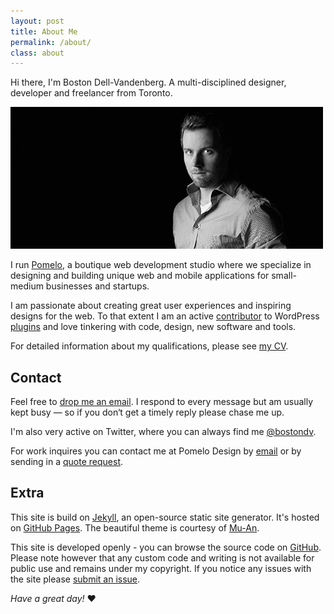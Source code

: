 ```yaml
---
layout: post
title: About Me
permalink: /about/
class: about
---
```


<span class="dropcap">H</span><span class="run-in">i there, I'm Boston Dell-Vandenberg.</span> A multi-disciplined designer, developer and freelancer from Toronto.

![Photo of Boston Dell-Vandenberg](/img/boston.jpg)

I run [Pomelo](http://pomelodesign.com), a boutique web development studio where we specialize in designing and building unique web and mobile applications for small-medium businesses and startups.

I am passionate about creating great user experiences and inspiring designs for the web. To that extent I am an active [contributor](http://wordpress.org/plugins/enhanced-text-widget/) to WordPress [plugins](http://wordpress.org/plugins/ultimate-posts-widget/) and love tinkering with code, design, new software and tools.

For detailed information about my qualifications, please see [my CV](/cv/).

## Contact

Feel free to [drop me an email](mailto:hello@bostondv.com). I respond to every message but am usually kept busy &mdash; so if you don&lsquo;t get a timely reply please chase me up.

I'm also very active on Twitter, where you can always find me [@bostondv](http://twitter.com/bostondv).

For work inquires you can contact me at Pomelo Design by [email](mailto:info@pomelodesign.com) or by sending in a [quote request](http://pomelodesign.com/#contact).

## Extra

This site is build on [Jekyll](http://jekyllrb.com/), an open-source static site generator. It's hosted on [GitHub Pages](http://pages.github.com/). The beautiful theme is courtesy of [Mu-An](https://github.com/muan/scribble).

This site is developed openly - you can browse the source code on [GitHub](https://github.com/bostondv/bostondv.github.io). Please note however that any custom code and writing is not available for public use and remains under my copyright. If you notice any issues with the site please [submit an issue](https://github.com/bostondv/bostondv.github.io/issues).

*Have a great day!* ♥

